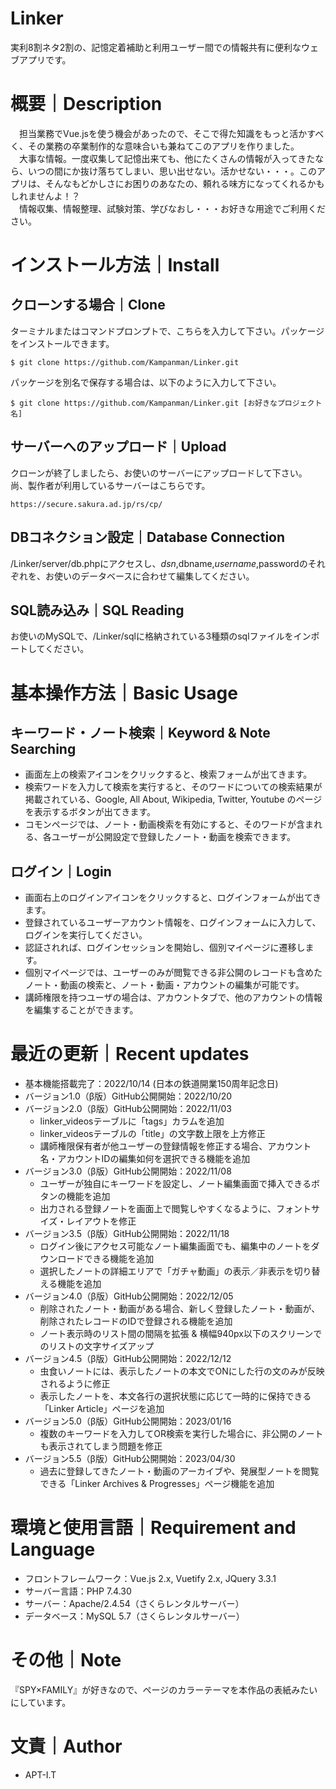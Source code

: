 # Linker
実利8割ネタ2割の、記憶定着補助と利用ユーザー間での情報共有に便利なウェブアプリです。

# 概要｜Description
　担当業務でVue.jsを使う機会があったので、そこで得た知識をもっと活かすべく、その業務の卒業制作的な意味合いも兼ねてこのアプリを作りました。<br>
　大事な情報。一度収集して記憶出来ても、他にたくさんの情報が入ってきたなら、いつの間にか抜け落ちてしまい、思い出せない。活かせない・・・。このアプリは、そんなもどかしさにお困りのあなたの、頼れる味方になってくれるかもしれませんよ！？<br>
　情報収集、情報整理、試験対策、学びなおし・・・お好きな用途でご利用ください。

# インストール方法｜Install
## クローンする場合｜Clone
ターミナルまたはコマンドプロンプトで、こちらを入力して下さい。パッケージをインストールできます。
```
$ git clone https://github.com/Kampanman/Linker.git
```
パッケージを別名で保存する場合は、以下のように入力して下さい。
```
$ git clone https://github.com/Kampanman/Linker.git [お好きなプロジェクト名]
```
## サーバーへのアップロード｜Upload
クローンが終了しましたら、お使いのサーバーにアップロードして下さい。
尚、製作者が利用しているサーバーはこちらです。
```
https://secure.sakura.ad.jp/rs/cp/
```
## DBコネクション設定｜Database Connection
/Linker/server/db.phpにアクセスし、$dsn,$dbname,$username,$passwordのそれぞれを、お使いのデータベースに合わせて編集してください。
## SQL読み込み｜SQL Reading
お使いのMySQLで、/Linker/sqlに格納されている3種類のsqlファイルをインポートしてください。

# 基本操作方法｜Basic Usage
## キーワード・ノート検索｜Keyword & Note Searching
- 画面左上の検索アイコンをクリックすると、検索フォームが出てきます。
- 検索ワードを入力して検索を実行すると、そのワードについての検索結果が掲載されている、Google, All About, Wikipedia, Twitter, Youtube のページを表示するボタンが出てきます。
- コモンページでは、ノート・動画検索を有効にすると、そのワードが含まれる、各ユーザーが公開設定で登録したノート・動画を検索できます。
## ログイン｜Login
- 画面右上のログインアイコンをクリックすると、ログインフォームが出てきます。
- 登録されているユーザーアカウント情報を、ログインフォームに入力して、ログインを実行してください。
- 認証されれば、ログインセッションを開始し、個別マイページに遷移します。
- 個別マイページでは、ユーザーのみが閲覧できる非公開のレコードも含めたノート・動画の検索と、ノート・動画・アカウントの編集が可能です。
- 講師権限を持つユーザの場合は、アカウントタブで、他のアカウントの情報を編集することができます。

# 最近の更新｜Recent updates
- 基本機能搭載完了：2022/10/14 (日本の鉄道開業150周年記念日)
- バージョン1.0（β版）GitHub公開開始：2022/10/20
- バージョン2.0（β版）GitHub公開開始：2022/11/03  
  - linker_videosテーブルに「tags」カラムを追加  
  - linker_videosテーブルの「title」の文字数上限を上方修正  
  - 講師権限保有者が他ユーザーの登録情報を修正する場合、アカウント名・アカウントIDの編集如何を選択できる機能を追加  
- バージョン3.0（β版）GitHub公開開始：2022/11/08  
  - ユーザーが独自にキーワードを設定し、ノート編集画面で挿入できるボタンの機能を追加  
  - 出力される登録ノートを画面上で閲覧しやすくなるように、フォントサイズ・レイアウトを修正  
- バージョン3.5（β版）GitHub公開開始：2022/11/18  
  - ログイン後にアクセス可能なノート編集画面でも、編集中のノートをダウンロードできる機能を追加  
  - 選択したノートの詳細エリアで「ガチャ動画」の表示／非表示を切り替える機能を追加  
- バージョン4.0（β版）GitHub公開開始：2022/12/05  
  - 削除されたノート・動画がある場合、新しく登録したノート・動画が、削除されたレコードのIDで登録される機能を追加  
  - ノート表示時のリスト間の間隔を拡張 & 横幅940px以下のスクリーンでのリストの文字サイズアップ  
- バージョン4.5（β版）GitHub公開開始：2022/12/12  
  - 虫食いノートには、表示したノートの本文でONにした行の文のみが反映されるように修正  
  - 表示したノートを、本文各行の選択状態に応じて一時的に保持できる「Linker Article」ページを追加  
- バージョン5.0（β版）GitHub公開開始：2023/01/16  
  - 複数のキーワードを入力してOR検索を実行した場合に、非公開のノートも表示されてしまう問題を修正  
- バージョン5.5（β版）GitHub公開開始：2023/04/30  
  - 過去に登録してきたノート・動画のアーカイブや、発展型ノートを閲覧できる「Linker Archives & Progresses」ページ機能を追加  

# 環境と使用言語｜Requirement and Language
- フロントフレームワーク：Vue.js 2.x, Vuetify 2.x, JQuery 3.3.1
- サーバー言語：PHP 7.4.30
- サーバー：Apache/2.4.54（さくらレンタルサーバー）
- データベース：MySQL 5.7（さくらレンタルサーバー）

# その他｜Note
『SPY×FAMILY』が好きなので、ページのカラーテーマを本作品の表紙みたいにしています。

# 文責｜Author
- APT-I.T
